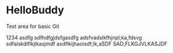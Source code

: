 HelloBuddy
==========

Test area for basic Git

1234
asdfg
sdfhdfgjdsfgasdfg
adsfvadslkfhjnpl;ka,fdsvg
sdfalskdiflkjlkasjmdf
asdflkijhaoisdf;lk,aSDF
SAD;FLKGJVLKASJDF
